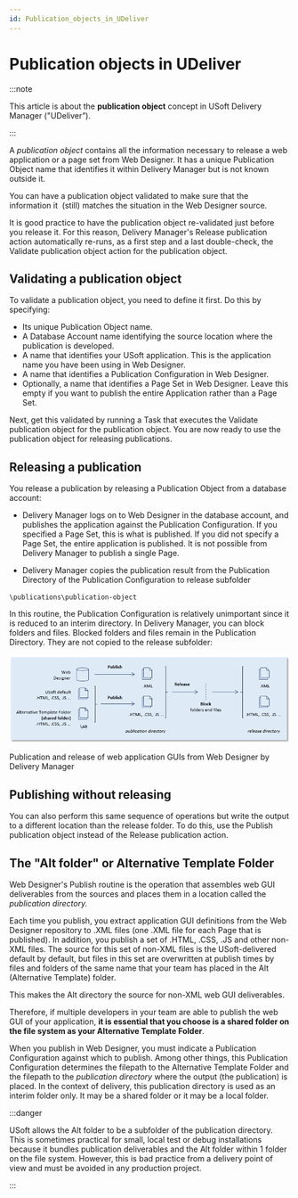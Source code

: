 ```yaml
---
id: Publication_objects_in_UDeliver
---
```


# Publication objects in UDeliver


:::note

This article is about the **publication object** concept in USoft Delivery Manager ("UDeliver”).

:::

A *publication object* contains all the information necessary to release a web application or a page set from Web Designer. It has a unique Publication Object name that identifies it within Delivery Manager but is not known outside it.

You can have a publication object validated to make sure that the information it  (still) matches the situation in the Web Designer source.

It is good practice to have the publication object re-validated just before you release it. For this reason, Delivery Manager's Release publication action automatically re-runs, as a first step and a last double-check, the Validate publication object action for the publication object.

## Validating a publication object

To validate a publication object, you need to define it first. Do this by specifying:

- Its unique Publication Object name.
- A Database Account name identifying the source location where the publication is developed.
- A name that identifies your USoft application. This is the application name you have been using in Web Designer.
- A name that identifies a Publication Configuration in Web Designer.
- Optionally, a name that identifies a Page Set in Web Designer. Leave this empty if you want to publish the entire Application rather than a Page Set.

Next, get this validated by running a Task that executes the Validate publication object for the publication object. You are now ready to use the publication object for releasing publications.

## Releasing a publication

You release a publication by releasing a Publication Object from a database account:

- Delivery Manager logs on to Web Designer in the database account, and publishes the application against the Publication Configuration. If you specified a Page Set, this is what is published. If you did not specify a Page Set, the entire application is published. It is not possible from Delivery Manager to publish a single Page.

- Delivery Manager copies the publication result from the Publication Directory of the Publication Configuration to release subfolder

```
\publications\publication-object
```

In this routine, the Publication Configuration is relatively unimportant since it is reduced to an interim directory. In Delivery Manager, you can block folders and files. Blocked folders and files remain in the Publication Directory. They are not copied to the release subfolder:

![](./assets/9b0455e3-a37b-4209-88fa-8d65e9b65638.png)

Publication and release of web application GUIs from Web Designer by Delivery Manager

## Publishing without releasing

You can also perform this same sequence of operations but write the output to a different location than the release folder. To do this, use the Publish publication object instead of the Release publication action.

## The "Alt folder" or Alternative Template Folder

Web Designer's Publish routine is the operation that assembles web GUI deliverables from the sources and places them in a location called the *publication directory.*

Each time you publish, you extract application GUI definitions from the Web Designer repository to .XML files (one .XML file for each Page that is published). In addition, you publish a set of .HTML, .CSS, .JS and other non-XML files. The source for this set of non-XML files is the USoft-delivered default by default, but files in this set are overwritten at publish times by files and folders of the same name that your team has placed in the Alt (Alternative Template) folder.

This makes the Alt directory the source for non-XML web GUI deliverables.

Therefore, if multiple developers in your team are able to publish the web GUI of your application, **it is essential that you choose is a shared folder on the file system as your Alternative Template Folder**.

When you publish in Web Designer, you must indicate a Publication Configuration against which to publish. Among other things, this Publication Configuration determines the filepath to the Alternative Template Folder and the filepath to the *publication directory* where the output (the publication) is placed. In the context of delivery, this publication directory is used as an interim folder only. It may be a shared folder or it may be a local folder.


:::danger

USoft allows the Alt folder to be a subfolder of the publication directory. This is sometimes practical for small, local test or debug installations because it bundles publication deliverables and the Alt folder within 1 folder on the file system. However, this is bad practice from a delivery point of view and must be avoided in any production project.

:::

 